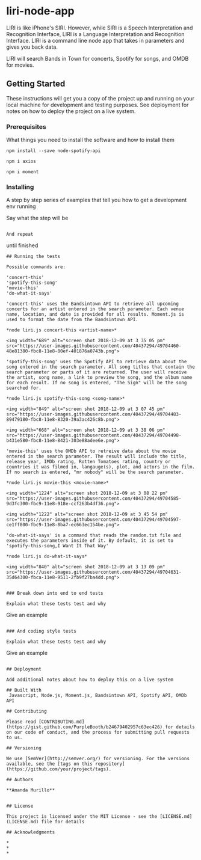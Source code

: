 # liri-node-app

LIRI is like iPhone's SIRI. However, while SIRI is a Speech Interpretation and Recognition Interface, LIRI is a Language Interpretation and Recognition Interface. LIRI is a command line node app that takes in parameters and gives you back data.

LIRI will search Bands in Town for concerts, Spotify for songs, and OMDB for movies.

## Getting Started

These instructions will get you a copy of the project up and running on your local machine for development and testing purposes. See deployment for notes on how to deploy the project on a live system.

### Prerequisites

What things you need to install the software and how to install them

```
npm install --save node-spotify-api

```
```
npm i axios
```

```
npm i moment
```

### Installing

A step by step series of examples that tell you how to get a development env running

Say what the step will be

```

And repeat

```
until finished
```
## Running the tests

Possible commands are: 

'concert-this'
'spotify-this-song'
'movie-this'
'do-what-it-says' 

'concert-this' uses the Bandsintown API to retrieve all upcoming concerts for an artist entered in the search parameter. Each venue name, location, and date is provided for all results. Moment.js is used to format the date from the Bandsintown API.

*node liri.js concert-this <artist-name>*

<img width="689" alt="screen shot 2018-12-09 at 3 35 05 pm" src="https://user-images.githubusercontent.com/40437294/49704460-48e81380-fbc8-11e8-80ef-401876a0743b.png">

'spotify-this-song' uses the Spotify API to retrieve data about the song entered in the search parameter. All song titles that contain the search parameter or parts of it are returned. The user will receive the artist, song name, a link to preview the song, and the album name for each result. If no song is entered, "The Sign" will be the song searched for. 

*node liri.js spotify-this-song <song-name>*

<img width="849" alt="screen shot 2018-12-09 at 3 07 45 pm" src="https://user-images.githubusercontent.com/40437294/49704483-89479180-fbc8-11e8-8320-39a3ac426c8b.png">

<img width="668" alt="screen shot 2018-12-09 at 3 38 06 pm" src="https://user-images.githubusercontent.com/40437294/49704498-b431e580-fbc8-11e8-8421-303e88adee6e.png">

'movie-this' uses the OMDb API to retreive data about the movie entered in the search parameter. The result will include the title, release year, IMDb rating, Rotten Tomatoes rating, country or countries it was filmed in, langauge(s), plot, and actors in the film. If no search is entered, "mr nobody" will be the search parameter.

*node liri.js movie-this <movie-name>*

<img width="1224" alt="screen shot 2018-12-09 at 3 08 22 pm" src="https://user-images.githubusercontent.com/40437294/49704585-9d3fc300-fbc9-11e8-918e-ccf263b4df36.png">

<img width="1222" alt="screen shot 2018-12-09 at 3 45 54 pm" src="https://user-images.githubusercontent.com/40437294/49704597-ce1ff800-fbc9-11e8-8ba7-ec663ec154be.png">

'do-what-it-says' is a command that reads the random.txt file and executes the parameters inside of it. By default, it is set to 'spotify-this-song,I Want It That Way'

*node liri.js do-what-it-says*

<img width="840" alt="screen shot 2018-12-09 at 3 13 09 pm" src="https://user-images.githubusercontent.com/40437294/49704631-35d64300-fbca-11e8-9511-2fb9f27ba4dd.png">


### Break down into end to end tests

Explain what these tests test and why

```
Give an example
```

### And coding style tests

Explain what these tests test and why

```
Give an example
```

## Deployment

Add additional notes about how to deploy this on a live system

## Built With
 Javascript, Node.js, Moment.js, Bandsintown API, Spotify API, OMDb API

## Contributing

Please read [CONTRIBUTING.md](https://gist.github.com/PurpleBooth/b24679402957c63ec426) for details on our code of conduct, and the process for submitting pull requests to us.

## Versioning

We use [SemVer](http://semver.org/) for versioning. For the versions available, see the [tags on this repository](https://github.com/your/project/tags). 

## Authors

**Amanda Murillo** 


## License

This project is licensed under the MIT License - see the [LICENSE.md](LICENSE.md) file for details

## Acknowledgments

* 
* 
* 
